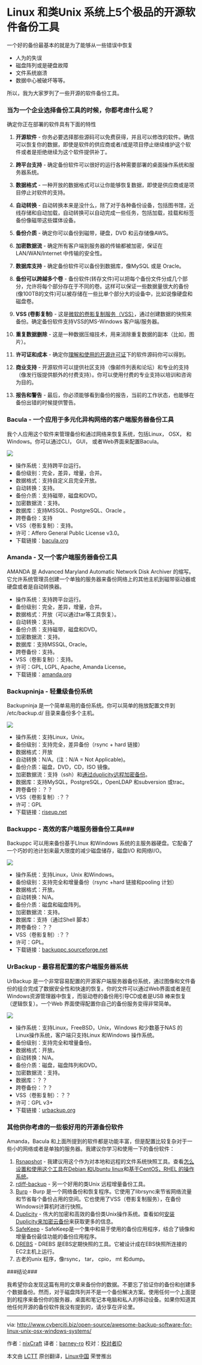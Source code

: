 Linux 和类Unix 系统上5个极品的开源软件备份工具
================================================================================
一个好的备份最基本的就是为了能够从一些错误中恢复

- 人为的失误
- 磁盘阵列或是硬盘故障
- 文件系统崩溃
- 数据中心被破坏等等。

所以，我为大家罗列了一些开源的软件备份工具。

### 当为一个企业选择备份工具的时候，你都考虑什么呢？ ###

确定你正在部署的软件具有下面的特性

1. **开源软件** - 你务必要选择那些源码可以免费获得，并且可以修改的软件。确信可以恢复你的数据，即使是软件的供应商或者/或是项目停止继续维护这个软件或者是拒绝继续为这个软件提供补丁。

2. **跨平台支持** -  确定备份软件可以很好的运行各种需要部署的桌面操作系统和服务器系统。 

3. **数据格式** - 一种开放的数据格式可以让你能够恢复数据，即使是供应商或是项目停止对软件的支持。

4. **自动转换** - 自动转换本来是没什么，除了对于各种备份设备，包括图书馆，近线存储和自动加载，自动转换可以自动完成一些任务，包括加载，挂载和标签备份像磁带这些媒体设备。
 
5. **备份介质** - 确定你可以备份到磁带，硬盘，DVD 和云存储像AWS。

6. **加密数据流** - 确定所有客户端到服务器的传输都被加密，保证在LAN/WAN/Internet 中传输的安全性。

7. **数据库支持** - 确定备份软件可以备份到数据库，像MySQL 或是 Oracle。

8. **备份可以跨越多个卷** - 备份软件(转存文件)可以把每个备份文件分成几个部分，允许将每个部分存在于不同的卷。这样可以保证一些数据量很大的备份(像100TB的文件)可以被存储在一些比单个部分大的设备中，比如说像硬盘和磁盘卷。

9. **VSS (卷影复制)** - 这是[微软的卷影复制服务（VSS）][1]，通过创建数据的快照来备份。确定备份软件支持VSS的MS-Windows 客户端/服务器。

10. **重复数据删除** - 这是一种数据压缩技术，用来消除重复数据的副本（比如，图片）。

11. **许可证和成本** - 确定你[理解和使用的开源许可证][3]下的软件源码你可以得到。

12. **商业支持** - 开源软件可以提供社区支持（像邮件列表和论坛）和专业的支持（像发行版提供额外的付费支持）。你可以使用付费的专业支持以培训和咨询为目的。 

13. **报告和警告** - 最后，你必须能够看到备份的报告，当前的工作状态，也能够在备份出错的时候提供警告。

### Bacula - 一个应用于多元化异构网络的客户端服务器备份工具 ###

我个人应用这个软件来管理备份和通过网络来恢复系统，包括Linux， OSX， 和Windows。你可以通过CLI， GUI， 或者Web界面来配置Bacula。

![](http://s0.cyberciti.org/uploads/cms/2014/11/bacula-network-backup.jpg)

- 操作系统：支持跨平台运行。
- 备份级别：完全，差异，增量，合并。
- 数据格式：支持自定义且完全开放。
- 自动转换：支持。
- 备份介质：支持磁带，磁盘和DVD。
- 加密数据流：支持。
- 数据库：支持MSSQL、PostgreSQL、Oracle 。
- 跨卷备份：支持
- VSS（卷影复制）：支持。
- 许可：Affero General Public License v3.0。
- 下载链接：[bacula.org][4]

### Amanda - 又一个客户端服务器备份工具 ###

AMANDA 是 Advanced Maryland Automatic Network Disk Archiver 的缩写。它允许系统管理员创建一个单独的服务器来备份网络上的其他主机到磁带驱动器或硬盘或者是自动转换器。

- 操作系统：支持跨平台运行。
- 备份级别：完全，差异，增量，合并。
- 数据格式：开放（可以通过tar等工具恢复）。
- 自动转换：支持。
- 备份介质：支持磁带，磁盘和DVD。
- 加密数据流：支持。
- 数据库：支持MSSQL, Oracle。
- 跨卷备份：支持。
- VSS（卷影复制）：支持。
- 许可：GPL, LGPL, Apache, Amanda License。
- 下载链接：[amanda.org][5]

### Backupninja - 轻量级备份系统 ###

Backupninja 是一个简单易用的备份系统。你可以简单的拖放配置文件到 /etc/backup.d/ 目录来备份多个主机。

![](http://s0.cyberciti.org/uploads/cms/2014/11/ninjabackup-helper-script.jpg)

- 操作系统：支持Linux，Unix。
- 备份级别：支持完全，差异备份（rsync + hard 链接）
- 数据格式：开放
- 自动转换：N/A。(注：N/A = Not Applicable)。
- 备份介质：磁盘，DVD，CD，ISO 镜像。
- 加密数据流：支持（ssh）和[通过duplicity远程加密备份][6]。
- 数据库：支持MySQL，PostgreSQL，OpenLDAP 和subversion 或trac。
- 跨卷备份：？？
- VSS（卷影复制）:？？
- 许可：GPL
- 下载链接：[riseup.net][7]

### Backuppc - 高效的客户端服务器备份工具###

Backuppc 可以用来备份基于LInux 和Windows 系统的主服务器硬盘。它配备了一个巧妙的池计划来最大限度的减少磁盘储存，磁盘I/O 和网络I/O。

![](http://s0.cyberciti.org/uploads/cms/2014/11/BackupPCServerStatus.jpg)

- 操作系统：支持Linux，Unix 和Windows。
- 备份级别：支持完全和增量备份（rsync +hard 链接和pooling 计划）
- 数据格式：开放。
- 自动转换：N/A。
- 备份介质：磁盘和磁盘阵列。
- 加密数据流：支持。
- 数据库：支持（通过Shell 脚本）
- 跨卷备份：？？
- VSS（卷影复制）:？？
- 许可：GPL。
- 下载链接：[backuppc.sourceforge.net][8]

### UrBackup - 最容易配置的客户端服务器系统 ###

UrBackup 是一个非常容易配置的开源客户端服务器备份系统，通过图像和文件备份的组合完成了数据安全性和快速的恢复。你的文件可以通过Web界面或者是在Windows资源管理器中恢复，而驱动卷的备份用引导CD或者是USB	棒来恢复（逻辑恢复）。一个Web 界面使得配置你自己的备份服务变得非常简单。

![](http://s0.cyberciti.org/uploads/cms/2014/11/urbackup.jpg)

- 操作系统：支持Linux，FreeBSD，Unix，Windows 和少数基于NAS 的Linux操作系统，客户端只支持Linux 和Windows 操作系统。
- 备份级别：支持完全和增量备份。
- 数据格式：开放。
- 自动转换：N/A。
- 备份介质：磁盘，磁盘阵列和DVD。
- 加密数据流：支持。
- 数据库：？？
- 跨卷备份：？？
- VSS（卷影复制）：？？
- 许可：GPL v3+
- 下载链接：[urbackup.org][9]

### 其他供你考虑的一些极好用的开源备份软件 ###

Amanda，Bacula 和上面所提到的软件都是功能丰富，但是配置比较复杂对于一些小的网络或者是单独的服务器。我建议你学习和使用一下的备份软件：

1. [Rsnapshot][10] - 我建议用这个作为对本地和远程的文件系统快照工具。查看[怎么设置和使用这个工具在Debian 和Ubuntu linux][11]和[基于CentOS，RHEL 的操作系统][12]。
2. [rdiff-backup][13] - 另一个好用的类Unix 远程增量备份工具。
3. [Burp][14] - Burp 是一个网络备份和恢复程序。它使用了librsync来节省网络流量和节省每个备份占用的空间。它也使用了VSS（卷影复制服务），在备份Windows计算机时进行快照。
4. [Duplicity][15] - 伟大的加密和高效的备份类Unix操作系统。查看如何[安装Duplicity来加密云备份][16]来获取更多的信息。
5. [SafeKeep][17] - SafeKeep是一个集中和易于使用的备份应用程序，结合了镜像和增量备份最佳功能的备份应用程序。
6. [DREBS][18] - DREBS 是EBS定期快照的工具。它被设计成在EBS快照所连接的EC2主机上运行。
7. 古老的unix 程序，像rsync， tar， cpio， mt 和dump。

###结论###

我希望你会发现这篇有用的文章来备份你的数据。不要忘了验证你的备份和创建多个数据备份。然而，对于磁盘阵列并不是一个备份解决方案。使用任何一个上面提到的程序来备份你的服务器，桌面和笔记本电脑和私人的移动设备。如果你知道其他任何开源的备份软件我没有提到的，请分享在评论里。

--------------------------------------------------------------------------------

via: http://www.cyberciti.biz/open-source/awesome-backup-software-for-linux-unix-osx-windows-systems/

作者：[nixCraft][a]
译者：[barney-ro](https://github.com/barney-ro)
校对：[校对者ID](https://github.com/校对者ID)

本文由 [LCTT](https://github.com/LCTT/TranslateProject) 原创翻译，[Linux中国](http://linux.cn/) 荣誉推出

[a]:http://www.cyberciti.biz/tips/about-us
[1]:http://technet.microsoft.com/en-us/library/cc785914(v=ws.10).aspx
[2]:http://en.wikipedia.org/wiki/Data_deduplication
[3]:http://opensource.org/licenses
[4]:http://www.bacula.org/
[5]:http://www.amanda.org/
[6]:http://www.cyberciti.biz/faq/duplicity-installation-configuration-on-debian-ubuntu-linux/
[7]:https://labs.riseup.net/code/projects/backupninja
[8]:http://backuppc.sourceforge.net/
[9]:http://www.urbackup.org/
[10]:http://www.rsnapshot.org/
[11]:http://www.cyberciti.biz/faq/linux-rsnapshot-backup-howto/
[12]:http://www.cyberciti.biz/faq/redhat-cetos-linux-remote-backup-snapshot-server/
[13]:http://www.nongnu.org/rdiff-backup/
[14]:http://burp.grke.org/
[15]:http://www.cyberciti.biz/open-source/awesome-backup-software-for-linux-unix-osx-windows-systems/
[16]:http://www.cyberciti.biz/faq/duplicity-installation-configuration-on-debian-ubuntu-linux/
[17]:http://safekeep.sourceforge.net/
[18]:https://github.com/dojo4/drebs
